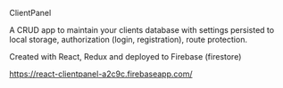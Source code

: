 ClientPanel

A CRUD app to maintain your clients database with settings persisted to local storage, authorization (login, registration), route protection.

Created with React, Redux and deployed to Firebase (firestore)

https://react-clientpanel-a2c9c.firebaseapp.com/

